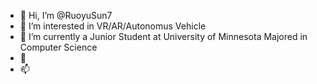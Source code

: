 - 👋 Hi, I’m @RuoyuSun7
- 👀 I’m interested in VR/AR/Autonomus Vehicle
- 🌱 I’m currently a Junior Student at University of Minnesota Majored in Computer Science
- 💞️ 
- 📫 

<!---
RuoyuSun7/RuoyuSun7 is a ✨ special ✨ repository because its `README.md` (this file) appears on your GitHub profile.
You can click the Preview link to take a look at your changes.
--->
